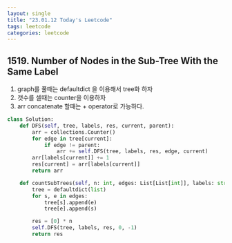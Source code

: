 ```yaml
---
layout: single
title: "23.01.12 Today's Leetcode"
tags: leetcode
categories: leetcode
---
```


## 1519. Number of Nodes in the Sub-Tree With the Same Label

1. graph를 풀때는 defaultdict 을 이용해서 tree화 하자
2. 갯수를 셀때는 counter을 이용하자
3. arr concatenate 할때는 + operator로 가능하다.

```python
class Solution:
    def DFS(self, tree, labels, res, current, parent):
        arr = collections.Counter()
        for edge in tree[current]:
            if edge != parent:
                arr += self.DFS(tree, labels, res, edge, current)
        arr[labels[current]] += 1
        res[current] = arr[labels[current]]
        return arr

    def countSubTrees(self, n: int, edges: List[List[int]], labels: str) -> List[int]:
        tree = defaultdict(list)
        for s, e in edges:
            tree[s].append(e)
            tree[e].append(s)

        res = [0] * n
        self.DFS(tree, labels, res, 0, -1)
        return res
        
        
        
```
